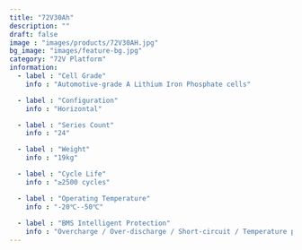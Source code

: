 ```yaml
---
title: "72V30Ah"
description: ""
draft: false
image : "images/products/72V30AH.jpg"
bg_image: "images/feature-bg.jpg"
category: "72V Platform"
information:
  - label : "Cell Grade"
    info : "Automotive-grade A Lithium Iron Phosphate cells"

  - label : "Configuration"
    info : "Horizontal"

  - label : "Series Count"
    info : "24"

  - label : "Weight"
    info : "19kg"

  - label : "Cycle Life"
    info : "≥2500 cycles"

  - label : "Operating Temperature"
    info : "-20℃--50℃"
    
  - label : "BMS Intelligent Protection"
    info : "Overcharge / Over-discharge / Short-circuit / Temperature protection"
---
```

